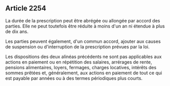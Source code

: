 Article 2254
----
La durée de la prescription peut être abrégée ou allongée par accord des
parties. Elle ne peut toutefois être réduite à moins d'un an ni étendue à plus
de dix ans.

Les parties peuvent également, d'un commun accord, ajouter aux causes de
suspension ou d'interruption de la prescription prévues par la loi.

Les dispositions des deux alinéas précédents ne sont pas applicables aux actions
en paiement ou en répétition des salaires, arrérages de rente, pensions
alimentaires, loyers, fermages, charges locatives, intérêts des sommes prêtées
et, généralement, aux actions en paiement de tout ce qui est payable par années
ou à des termes périodiques plus courts.
